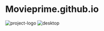 # Movieprime.github.io
![project-logo](https://user-images.githubusercontent.com/124589293/236168758-0013019c-3d52-4f0e-b3c1-f8b72c01628a.png)
![desktop](https://user-images.githubusercontent.com/124589293/236168591-6cbb53fc-6db5-42d4-a80b-368ef26670bb.png)
